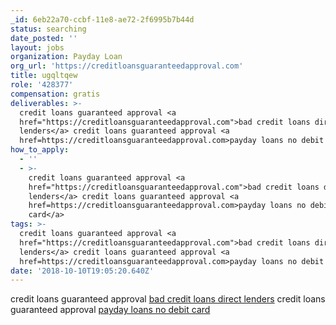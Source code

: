 ```yaml
---
_id: 6eb22a70-ccbf-11e8-ae72-2f6995b7b44d
status: searching
date_posted: ''
layout: jobs
organization: Payday Loan
org_url: 'https://creditloansguaranteedapproval.com'
title: ugqltqew
role: '428377'
compensation: gratis
deliverables: >-
  credit loans guaranteed approval <a
  href="https://creditloansguaranteedapproval.com">bad credit loans direct
  lenders</a> credit loans guaranteed approval <a
  href=https://creditloansguaranteedapproval.com>payday loans no debit card</a>
how_to_apply:
  - ''
  - >-
    credit loans guaranteed approval <a
    href="https://creditloansguaranteedapproval.com">bad credit loans direct
    lenders</a> credit loans guaranteed approval <a
    href=https://creditloansguaranteedapproval.com>payday loans no debit
    card</a> 
tags: >-
  credit loans guaranteed approval <a
  href="https://creditloansguaranteedapproval.com">bad credit loans direct
  lenders</a> credit loans guaranteed approval <a
  href=https://creditloansguaranteedapproval.com>payday loans no debit card</a>
date: '2018-10-10T19:05:20.640Z'
---
```

credit loans guaranteed approval <a href="https://creditloansguaranteedapproval.com">bad credit loans direct lenders</a> credit loans guaranteed approval <a href=https://creditloansguaranteedapproval.com>payday loans no debit card</a>
